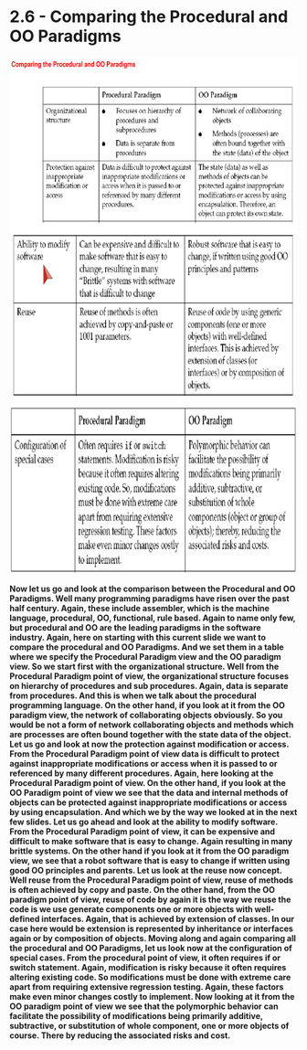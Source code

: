 # 2.6 - Comparing the Procedural and OO Paradigms

<img src="/images/02_06_01.jpg" width="800" height="300">
<img src="/images/02_06_02.jpg" width="800" height="300">
<img src="/images/02_06_03.jpg" width="800" height="300">

**Now let us go and look at the comparison between the Procedural and OO Paradigms. Well many programming paradigms have risen over the past half century. Again, these include assembler, which is the machine language, procedural, OO, functional, rule based. Again to name only few, but procedural and OO are the leading paradigms in the software industry. Again, here on starting with this current slide we want to compare the procedural and OO Paradigms. And we set them in a table where we specify the Procedural Paradigm view and the OO paradigm view. So we start first with the organizational structure. Well from the Procedural Paradigm point of view, the organizational structure focuses on hierarchy of procedures and sub procedures. Again, data is separate from procedures. And this is when we talk about the procedural programming language. On the other hand, if you look at it from the OO paradigm view, the network of collaborating objects obviously. So you would be not a form of network collaborating objects and methods which are processes are often bound together with the state data of the object. Let us go and look at now the protection against modification or access. From the Procedural Paradigm point of view data is difficult to protect against inappropriate modifications or access when it is passed to or referenced by many different procedures. Again, here looking at the Procedural Paradigm point of view. On the other hand, if you look at the OO Paradigm point of view we see that the data and internal methods of objects can be protected against inappropriate modifications or access by using encapsulation. And which we by the way we looked at in the next few slides. Let us go ahead and look at the ability to modify software. From the Procedural Paradigm point of view, it can be expensive and difficult to make software that is easy to change. Again resulting in many brittle systems. On the other hand if you look at it from the OO paradigm view, we see that a robot software that is easy to change if written using good OO principles and parents. Let us look at the reuse now concept. Well reuse from the Procedural Paradigm point of view, reuse of methods is often achieved by copy and paste. On the other hand, from the OO paradigm point of view, reuse of code by again it is the way we reuse the code is we use generate components one or more objects with well-defined interfaces. Again, that is achieved by extension of classes. In our case here would be extension is represented by inheritance or interfaces again or by composition of objects. Moving along and again comparing all the procedural and OO Paradigms, let us look now at the configuration of special cases. From the procedural point of view, it often requires if or switch statement. Again, modification is risky because it often requires altering existing code. So modifications must be done with extreme care apart from requiring extensive regression testing. Again, these factors make even minor changes costly to implement. Now looking at it from the OO paradigm point of view we see that the polymorphic behavior can facilitate the possibility of modifications being primarily additive, subtractive, or substitution of whole component, one or more objects of course. There by reducing the associated risks and cost.**